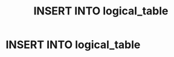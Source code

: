 ﻿---
layout: default
title: INSERT INTO logical_table
nav_order: 25
parent: Запросы SQL+
grand_parent: Справочная информация
has_children: false
has_toc: false
---

INSERT INTO logical_table
=========================
